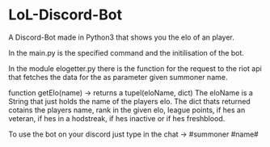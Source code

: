 # LoL-Discord-Bot
A Discord-Bot made in Python3 that shows you the elo of an player.

In the main.py is the specified command and the initilisation of the bot.

In the module elogetter.py there is the function for the request to the riot api
that fetches the data for the as parameter given summoner name.

function getElo(name) -> returns a tupel(eloName, dict)
The eloName is a String that just holds the name of the players elo.
The dict thats returned cotains the players name, rank in the given elo, 
league points, if hes an veteran, if hes in a hodstreak, if hes inactive or if hes freshblood.

To use the bot on your discord just type in the chat -> #summoner #name#
